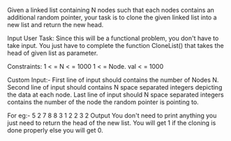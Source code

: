 Given a linked list containing N nodes such that each nodes contains an additional random pointer, your task is to clone the given linked list into a new list and return the new head.

Input
User Task:
Since this will be a functional problem, you don't have to take input. You just have to complete the function CloneList() that takes the head of given list as parameter.

Constraints:
1 < = N < = 1000
1 < = Node. val < = 1000

Custom Input:-
First line of input should contains the number of Nodes N. Second line of input should contains N space separated integers depicting the data at each node. Last line of input should N space separated integers contains the number of the node the random pointer is pointing to.

For eg:-
5
2 7 8 8 3
1 2 2 3 2
Output
You don't need to print anything you just need to return the head of the new list. You will get 1 if the cloning is done properly else you will get 0.